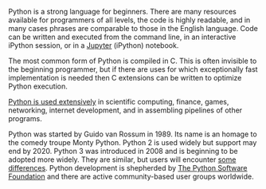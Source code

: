 Python is a strong language for beginners. There are many resources available for programmers of all levels, the code is highly readable, and in many cases phrases are comparable to those in the English language. Code can be written and executed from the command line, in an interactive iPython session, or in a [Jupyter](http://jupyter.org) (iPython) notebook.

The most common form of Python is compiled in C. This is often invisible to the beginning programmer, but if there are uses for which exceptionally fast implementation is needed then C extensions can be written to optimize Python execution.

[Python is used extensively](https://www.python.org/about/apps/) in scientific computing, finance, games, networking, internet development, and in assembling pipelines of other programs.

Python was started by Guido van Rossum in 1989. Its name is an homage to the comedy troupe Monty Python. Python 2 is used widely but support may end by 2020. Python 3 was introduced in 2008 and is beginning to be adopted more widely. They are similar, but users will encounter [some differences](http://blog.teamtreehouse.com/python-2-vs-python-3). Python development is shepherded by [The Python Software Foundation](https://www.python.org/about/) and there are active community-based user groups worldwide.
